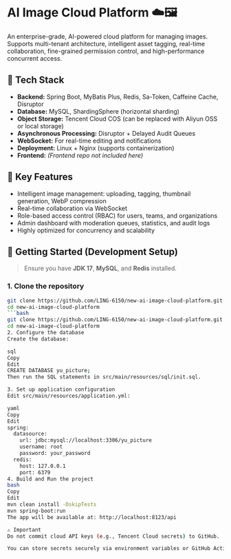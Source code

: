 # AI Image Cloud Platform ☁️🖼️

An enterprise-grade, AI-powered cloud platform for managing images. Supports multi-tenant architecture, intelligent asset tagging, real-time collaboration, fine-grained permission control, and high-performance concurrent access.

## 🔧 Tech Stack

- **Backend:** Spring Boot, MyBatis Plus, Redis, Sa-Token, Caffeine Cache, Disruptor
- **Database:** MySQL, ShardingSphere (horizontal sharding)
- **Object Storage:** Tencent Cloud COS (can be replaced with Aliyun OSS or local storage)
- **Asynchronous Processing:** Disruptor + Delayed Audit Queues
- **WebSocket:** For real-time editing and notifications
- **Deployment:** Linux + Nginx (supports containerization)
- **Frontend:** *(Frontend repo not included here)*

## 🌟 Key Features

- Intelligent image management: uploading, tagging, thumbnail generation, WebP compression
- Real-time collaboration via WebSocket
- Role-based access control (RBAC) for users, teams, and organizations
- Admin dashboard with moderation queues, statistics, and audit logs
- Highly optimized for concurrency and scalability

## 🚀 Getting Started (Development Setup)

> Ensure you have **JDK 17**, **MySQL**, and **Redis** installed.

### 1. Clone the repository

```bash
git clone https://github.com/LING-6150/new-ai-image-cloud-platform.git
cd new-ai-image-cloud-platform
```bash
git clone https://github.com/LING-6150/new-ai-image-cloud-platform.git
cd new-ai-image-cloud-platform
2. Configure the database
Create the database:

sql
Copy
Edit
CREATE DATABASE yu_picture;
Then run the SQL statements in src/main/resources/sql/init.sql.

3. Set up application configuration
Edit src/main/resources/application.yml:

yaml
Copy
Edit
spring:
  datasource:
    url: jdbc:mysql://localhost:3306/yu_picture
    username: root
    password: your_password
  redis:
    host: 127.0.0.1
    port: 6379
4. Build and Run the project
bash
Copy
Edit
mvn clean install -DskipTests
mvn spring-boot:run
The app will be available at: http://localhost:8123/api

⚠️ Important
Do not commit cloud API keys (e.g., Tencent Cloud secrets) to GitHub.

You can store secrets securely via environment variables or GitHub Actions Secrets.
